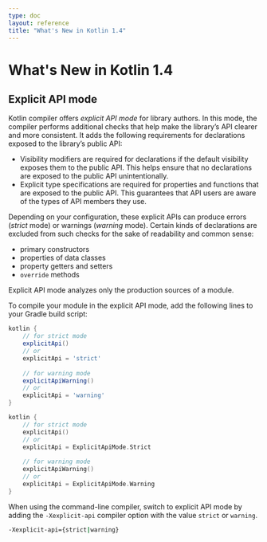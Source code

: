 ```yaml
---
type: doc
layout: reference
title: "What's New in Kotlin 1.4"
---
```


# What's New in Kotlin 1.4

## Explicit API mode

Kotlin compiler offers _explicit API mode_ for library authors. In this mode, the compiler performs additional checks that
help make the library’s API clearer and more consistent. It adds the following requirements for declarations exposed
to the library’s public API:

* Visibility modifiers are required for declarations if the default visibility exposes them to the public API.
This helps ensure that no declarations are exposed to the public API unintentionally.
* Explicit type specifications are required for properties and functions that are exposed to the public API.
This guarantees that API users are aware of the types of API members they use.

Depending on your configuration, these explicit APIs can produce errors (_strict_ mode) or warnings (_warning_ mode).
Certain kinds of declarations are excluded from such checks for the sake of readability and common sense:

* primary constructors
* properties of data classes
* property getters and setters
* `override` methods

Explicit API mode analyzes only the production sources of a module.

To compile your module in the explicit API mode, add the following lines to your Gradle build script:

<div class="multi-language-sample" data-lang="groovy">
<div class="sample" markdown="1" theme="idea" mode='groovy'>

```groovy
kotlin {    
    // for strict mode
    explicitApi() 
    // or
    explicitApi = 'strict'
    
    // for warning mode
    explicitApiWarning()
    // or
    explicitApi = 'warning'
}
```

</div>
</div>

<div class="multi-language-sample" data-lang="kotlin">
<div class="sample" markdown="1" theme="idea" mode='kotlin' data-highlight-only>

```kotlin
kotlin {    
    // for strict mode
    explicitApi() 
    // or
    explicitApi = ExplicitApiMode.Strict
    
    // for warning mode
    explicitApiWarning()
    // or
    explicitApi = ExplicitApiMode.Warning
}
```

</div>
</div>

When using the command-line compiler, switch to explicit API mode by adding  the `-Xexplicit-api` compiler option
with the value `strict` or `warning`.

<div class="sample" markdown="1" mode="shell" theme="idea">

```bash
-Xexplicit-api={strict|warning}
```

</div>

